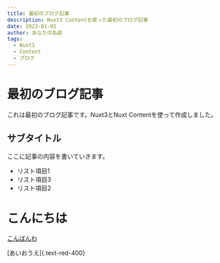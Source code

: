 ```yaml
---
title: 最初のブログ記事
description: Nuxt3 Contentを使った最初のブログ記事
date: 2023-01-01
author: あなたの名前
tags:
  - Nuxt3
  - Content
  - ブログ
---
```


# 最初のブログ記事

これは最初のブログ記事です。Nuxt3とNuxt Contentを使って作成しました。

## サブタイトル

ここに記事の内容を書いていきます。

- リスト項目1
- リスト項目3
- リスト項目2

# こんにちは

[こんばんわ](/blog)

[あいおうえ]{.text-red-400}
